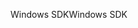 <span data-ttu-id="1f273-101">Windows SDK</span><span class="sxs-lookup"><span data-stu-id="1f273-101">Windows SDK</span></span>